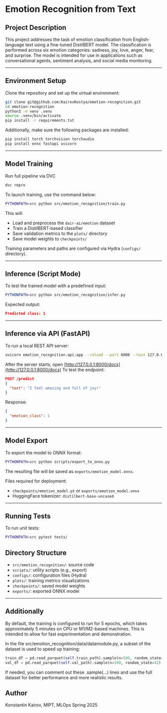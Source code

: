 # Emotion Recognition from Text

## Project Description

This project addresses the task of emotion classification from English-language text using a fine-tuned DistilBERT model.
The classification is performed across six emotion categories: sadness, joy, love, anger, fear, and surprise.
The model is intended for use in applications such as conversational agents, sentiment analysis, and social media monitoring.

---

## Environment Setup

Clone the repository and set up the virtual environment:

```bash
git clone git@github.com:KairovKostya/emotion-recognition.git
cd emotion-recognition
python3 -m venv .venv
source .venv/bin/activate
pip install -r requirements.txt
```

Additionally, make sure the following packages are installed:

```bash
pip install torch torchvision torchaudio
pip install onnx fastapi uvicorn
```

---

## Model Training

Run full pipeline via DVC
```bash
dvc repro
```

To launch training, use the command below:

```bash
PYTHONPATH=src python src/emotion_recognition/train.py
```

This will:
- Load and preprocess the `dair-ai/emotion` dataset
- Train a DistilBERT-based classifier
- Save validation metrics to the `plots/` directory
- Save model weights to `checkpoints/`

Training parameters and paths are configured via Hydra (`configs/` directory).

---

## Inference (Script Mode)

To test the trained model with a predefined input:

```bash
PYTHONPATH=src python src/emotion_recognition/infer.py
```

Expected output:

```json
Predicted class: 1
```

---

## Inference via API (FastAPI)

To run a local REST API server:

```bash
uvicorn emotion_recognition.api:app --reload --port 8000 --host 127.0.0.1 --app-dir src
```

After the server starts, open [http://127.0.0.1:8000/docs](http://127.0.0.1:8000/docs)
To test the endpoint:

```json
POST /predict
{
  "text": "I feel amazing and full of joy!"
}
```

Response:

```json
{
  "emotion_class": 1
}
```

---

## Model Export

To export the model to ONNX format:

```bash
PYTHONPATH=src python scripts/export_to_onnx.py
```

The resulting file will be saved as `exports/emotion_model.onnx`.

Files required for deployment:
- `checkpoints/emotion_model.pt` or `exports/emotion_model.onnx`
- HuggingFace tokenizer: `distilbert-base-uncased`

---

## Running Tests
To run unit tests:

```bash
PYTHONPATH=src pytest tests/
```

## Directory Structure

- `src/emotion_recognition/`: source code
- `scripts/`: utility scripts (e.g., export)
- `configs/`: configuration files (Hydra)
- `plots/`: training metrics visualizations
- `checkpoints/`: saved model weights
- `exports/`: exported ONNX model

---

## Аdditionally

By default, the training is configured to run for 5 epochs, which takes approximately 5 minutes on CPU or M1/M2-based machines. This is intended to allow for fast experimentation and demonstration.

In the file src/emotion_recognition/data/datamodule.py, a subset of the dataset is used to speed up training:
``` python
train_df = pd.read_parquet(self.train_path).sample(n=500, random_state=42)
val_df = pd.read_parquet(self.val_path).sample(n=100, random_state=42)
```
If needed, you can comment out these .sample(...) lines and use the full dataset for better performance and more realistic results.

## Author

Konstantin Kairov, MIPT, MLOps Spring 2025
